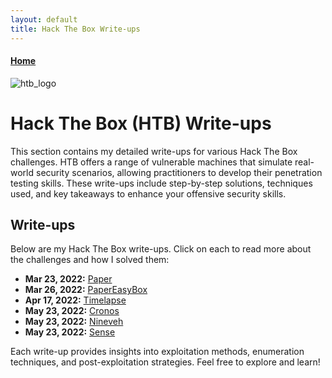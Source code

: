 ```yaml
---
layout: default
title: Hack The Box Write-ups
---
```


<h4 class="mume-header" id="main">
  <a href="https://sonofabot.github.io/">Home</a>&#xA0;&#xA0;&#xA0;
</h4>

![htb_logo](https://resources.hackthebox.com/hubfs/HTB-Logo-1.png)

# Hack The Box (HTB) Write-ups

This section contains my detailed write-ups for various Hack The Box challenges. HTB offers a range of vulnerable machines that simulate real-world security scenarios, allowing practitioners to develop their penetration testing skills. These write-ups include step-by-step solutions, techniques used, and key takeaways to enhance your offensive security skills.

## **Write-ups**
Below are my Hack The Box write-ups. Click on each to read more about the challenges and how I solved them:

- **Mar 23, 2022:** [Paper](https://sonofabot.github.io/Posts/HTB/Paper.html)
- **Mar 26, 2022:** [PaperEasyBox](https://sonofabot.github.io/Posts/HTB/PaperEasyBox.html)
- **Apr 17, 2022:** [Timelapse](https://sonofabot.github.io/Posts/HTB/Timelapse.html)
- **May 23, 2022:** [Cronos](https://sonofabot.github.io/Posts/HTB/Cronos.html)
- **May 23, 2022:** [Nineveh](https://sonofabot.github.io/Posts/HTB/Nineveh.html)
- **May 23, 2022:** [Sense](https://sonofabot.github.io/Posts/HTB/Sense.html)

Each write-up provides insights into exploitation methods, enumeration techniques, and post-exploitation strategies. Feel free to explore and learn!

